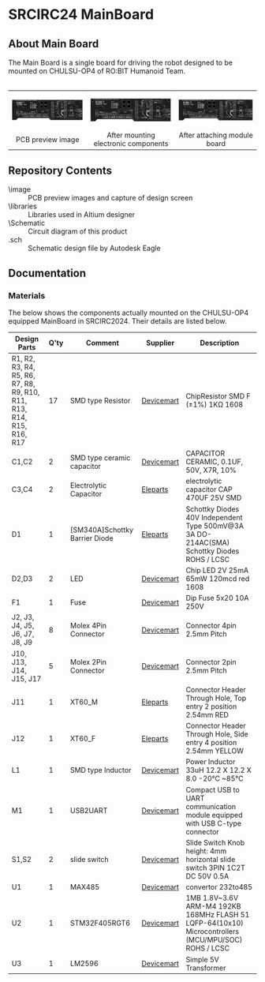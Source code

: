 <html lang="en">
  <head>
    <meta charset="uft-8">
    <meta name="author" content="Jeongin Jang">
  </head>
  <body>
    <h1>SRCIRC24 MainBoard</h1>
    <h2>About Main Board</h2>
    <p>
       The Main Board is a single board for driving the robot designed to be mounted on CHULSU-OP4 of RO:BIT Humanoid Team.
      <br>
      <br>
      <!--
      -->
      <table>
        <tr>
          <td>
            <a href="image/SRCIRC24_MainBoard.png">
              <div align="center">
                <img src="image/SRCIRC24_MainBoard.png" width="320px">
              </div>
            </a>
          </td>
          <td>
            <a href="image/SRCIRC24_MainBoard.png">
              <div align="center">
                <img src="image/SRCIRC24_MainBoard.png" width="320px">
            </div>
          </td>
          <td>
            <a href="image/SRCIRC24_MainBoard.png">
              <div align="center">
                <img src="image/SRCIRC24_MainBoard.png" width="320px">
            </div>
          </td>
        </tr>
        <tr>
          <td>
            <div align="center">
              PCB preview image
            </div>
          </td>
          <td>
            <div align="center">
              After mounting electronic components
            </div>
          </td>
          <td>
            <div align="center">
              After attaching module board
            </div>
          </td>     
        </tr>
      </table>
    </p>
    <h2>Repository Contents</h2>
    <p>
    <dl>
      <dt>\image</dt>
      <dd>PCB preview images and capture of design screen</dd>
      <dt>\libraries</dt>
      <dd>Libraries used in Altium designer</dd>
      <dt>\Schematic</dt>
      <dd>Circuit diagram of this product</dd>
      <dt>.sch</dt>
      <dd>Schematic design file by Autodesk Eagle</dd>
    </dl>
    </p>
    <h2>Documentation</h2>
      <p>
        <h3>Materials</h3>
        The below shows the components actually mounted on the CHULSU-OP4 equipped MainBoard in SRCIRC2024. Their details are listed below.
          <table>
            <thead>
              <tr>
                <th> Design Parts </th>
                <th> Q'ty </th>
                <th> Comment </th>
                <th> Supplier </th>
                <th> Description </th>
              </tr>
            </thead>
            <tbody>
              <tr>
                <td>R1, R2, R3, R4, R5, R6, R7, R8, R9, R10, R11, R13, R14, R15, R16, R17</td>
                <td>17</td>
                <td>SMD type Resistor</td>
                <td><a href="https://www.devicemart.co.kr/goods/view?no=6061">Devicemart</a></td>
                <td>ChipResistor SMD F (±1%) 1KΩ 1608</td>
              </tr>
              <tr>
                <td>C1,C2</td>
                <td>2</td>
                <td>SMD type ceramic capacitor</td>
                <td><a href="https://www.devicemart.co.kr/goods/view?no=12031936">Devicemart</a></td>
                <td> CAPACITOR CERAMIC, 0.1UF, 50V, X7R, 10%</td>
              </tr>
              <tr>
                <td>C3,C4</td>
                <td>2</td>
                <td>Electrolytic Capacitor</td>
                <td><a href="https://www.eleparts.co.kr/goods/view?no=14714341">Eleparts</a></td>
                <td>electrolytic capacitor CAP 470UF 25V SMD</td>
              </tr>
              <tr>
                <td>D1</td>
                <td>1</td>
                <td>[SM340A]Schottky Barrier Diode</td>
                <td><a href="https://www.eleparts.co.kr/goods/view?no=9536722">Eleparts</a></td>
                <td>Schottky Diodes 40V Independent Type 500mV@3A 3A DO-214AC(SMA) Schottky Diodes ROHS / LCSC</td>
              </tr>
              <tr>
                <td>D2,D3</td>
                <td>2</td>
                <td>LED</td>
                <td><a href="https://www.devicemart.co.kr/goods/view?no=14047555">Devicemart</a></td>
                <td>Chip LED 2V 25mA 65mW 120mcd red 1608</td>
              </tr>
              <tr>
                <td>F1</td>
                <td>1</td>
                <td>Fuse</td>
                <td><a href="https://www.devicemart.co.kr/goods/view?no=4531">Devicemart</a></td>
                <td>Dip Fuse 5x20 10A 250V</td>
              </tr>
              <tr>
                <td>J2, J3, J4, J5, J6, J7, J8, J9</td>
                <td>8</td>
                <td>Molex 4Pin Connector</td>
                <td><a href="https://www.devicemart.co.kr/goods/view?no=419">Devicemart</a></td>
                <td>Connector 4pin 2.5mm Pitch</td>
              </tr>
              <tr>
                <td>J10, J13, J14, J15, J17</td>
                <td>5</td>
                <td>Molex 2Pin Connector</td>
                <td><a href="https://www.devicemart.co.kr/goods/view?no=417">Devicemart</a></td>
                <td>Connector 2pin 2.5mm Pitch</td>
              </tr>
              <tr>
                <td>J11</td>
                <td>1</td>
                <td>XT60_M</td>
                <td><a href="https://www.eleparts.co.kr/goods/view?no=13428798">Eleparts</a></td>
                <td>Connector Header Through Hole, Top entry 2 position 2.54mm RED</td>
              </tr>
              <tr>
                <td>J12</td>
                <td>1</td>
                <td>XT60_F</td>
                <td><a href="https://www.eleparts.co.kr/goods/view?no=13428797">Eleparts</a></td>
                <td>Connector Header Through Hole, Side entry 4 position 2.54mm YELLOW</td>
              </tr>
              <tr>
                <td>L1</td>
                <td>1</td>
                <td>SMD type Inductor</td>
                <td><a href="https://www.devicemart.co.kr/goods/view?no=6615">Devicemart</a></td>
                <td>Power Inductor 33uH 12.2 X 12.2 X 8.0 -20℃ ~85℃</td>
              </tr>
              <tr>
                <td>M1</td>
                <td>1</td>
                <td>USB2UART</td>
                <td><a href="https://www.devicemart.co.kr/goods/view?no=13762527">Devicemart</a></td>
                <td>Compact USB to UART communication module equipped with USB C-type connector</td>
              </tr>
              <tr>
                <td>S1,S2</td>
                <td>2</td>
                <td>slide switch</td>
                <td><a href="https://www.devicemart.co.kr/goods/view?no=38883">Devicemart</a></td>
                <td>Slide Switch Knob height: 4mm horizontal slide switch 3PIN 1C2T DC 50V 0.5A</td>
              </tr>
              <tr>
                <td>U1</td>
                <td>1</td>
                <td>MAX485</td>
                <td><a href="https://www.devicemart.co.kr/goods/view?no=1058447">Devicemart</a></a></td>
                <td>convertor 232to485</td>
              </tr>
              <tr>
                <td>U2</td>
                <td>1</td>
                <td>STM32F405RGT6</td>
                <td><a href="https://www.devicemart.co.kr/goods/view?no=15227518">Devicemart</a></td>
                <td>1MB 1.8V~3.6V ARM-M4 192KB 168MHz FLASH 51 LQFP-64(10x10) Microcontrollers (MCU/MPU/SOC) ROHS / LCSC</td>
              </tr>
              <tr>
                <td>U3</td>
                <td>1</td>
                <td>LM2596</td>
                <td><a href="https://www.devicemart.co.kr/goods/view?no=10037">Devicemart</a></td>
                <td>Simple 5V Transformer</td>
              </tr>
            </tbody>
